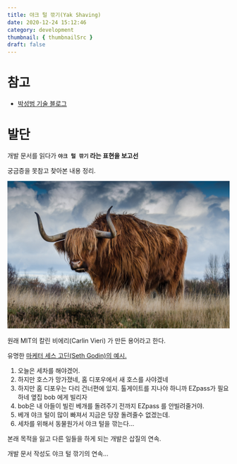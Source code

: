 ```yaml
---
title: 야크 털 깎기(Yak Shaving)
date: 2020-12-24 15:12:46
category: development
thumbnail: { thumbnailSrc }
draft: false
---
```


# 참고

- [박성범 기술 블로그](https://parksb.github.io/article/32.html)

# 발단

개발 문서를 읽다가 **`야크 털 깎기` 라는 표현을 보고선**

궁금증을 못참고 찾아본 내용 정리.

![yak.jpeg](./images/yak/yak.jpeg)

원래 MIT의 칼린 비에리(Carlin Vieri) 가 만든 용어라고 한다.

유명한 [마케터 세스 고딘(Seth Godin)의 예시.](https://book.naver.com/bookdb/book_detail.nhn?bid=6059310)

1. 오늘은 세차를 해야겠어.
2. 하지만 호스가 망가졌네, 홈 디포우에서 새 호스를 사야겠네
3. 하지만 홈 디포우는 다리 건너편에 있지. 톨게이트를 지나야 하니까 EZpass가 필요하네 옆집 bob 에게 빌리자
4. bob은 내 아들이 빌린 베개를 돌려주기 전까지 EZpass 를 안빌려줄거야.
5. 베개 야크 털이 많이 빠져서 지금은 당장 돌려줄수 없겠는데.
6. 세차를 위해서 동물원가서 야크 털을 깎는다...

본래 목적을 잃고 다른 일들을 하게 되는 개발은 삽질의 연속.

개발 문서 작성도 야크 털 깎기의 연속...